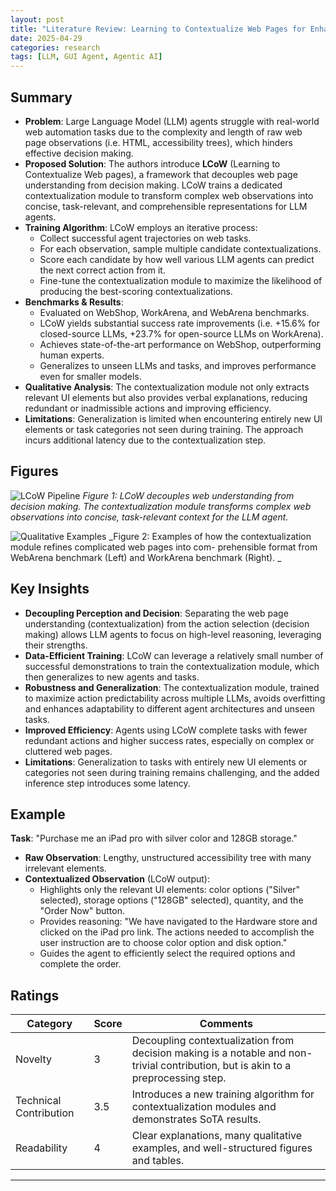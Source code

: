 ```yaml
---
layout: post
title: "Literature Review: Learning to Contextualize Web Pages for Enhanced Decision Making by LLM Agents"
date: 2025-04-29
categories: research
tags: [LLM, GUI Agent, Agentic AI]
---
```


## Summary

- **Problem**: Large Language Model (LLM) agents struggle with real-world web automation tasks due to the complexity and length of raw web page observations (i.e. HTML, accessibility trees), which hinders effective decision making.
- **Proposed Solution**: The authors introduce **LCoW** (Learning to Contextualize Web pages), a framework that decouples web page understanding from decision making. LCoW trains a dedicated contextualization module to transform complex web observations into concise, task-relevant, and comprehensible representations for LLM agents.
- **Training Algorithm**: LCoW employs an iterative process:
  - Collect successful agent trajectories on web tasks.
  - For each observation, sample multiple candidate contextualizations.
  - Score each candidate by how well various LLM agents can predict the next correct action from it.
  - Fine-tune the contextualization module to maximize the likelihood of producing the best-scoring contextualizations.
- **Benchmarks & Results**:
  - Evaluated on WebShop, WorkArena, and WebArena benchmarks.
  - LCoW yields substantial success rate improvements (i.e. +15.6% for closed-source LLMs, +23.7% for open-source LLMs on WorkArena).
  - Achieves state-of-the-art performance on WebShop, outperforming human experts.
  - Generalizes to unseen LLMs and tasks, and improves performance even for smaller models.
- **Qualitative Analysis**: The contextualization module not only extracts relevant UI elements but also provides verbal explanations, reducing redundant or inadmissible actions and improving efficiency.
- **Limitations**: Generalization is limited when encountering entirely new UI elements or task categories not seen during training. The approach incurs additional latency due to the contextualization step.

## Figures

![LCoW Pipeline](../../../assets/img/literature/5_0.png)
_Figure 1: LCoW decouples web understanding from decision making. The contextualization module transforms complex web observations into concise, task-relevant context for the LLM agent._

![Qualitative Examples](../../../assets/img/literature/5_1.png)
_Figure 2: Examples of how the contextualization module refines complicated web pages into com-
prehensible format from WebArena benchmark (Left) and WorkArena benchmark (Right). _

## Key Insights

- **Decoupling Perception and Decision**: Separating the web page understanding (contextualization) from the action selection (decision making) allows LLM agents to focus on high-level reasoning, leveraging their strengths.
- **Data-Efficient Training**: LCoW can leverage a relatively small number of successful demonstrations to train the contextualization module, which then generalizes to new agents and tasks.
- **Robustness and Generalization**: The contextualization module, trained to maximize action predictability across multiple LLMs, avoids overfitting and enhances adaptability to different agent architectures and unseen tasks.
- **Improved Efficiency**: Agents using LCoW complete tasks with fewer redundant actions and higher success rates, especially on complex or cluttered web pages.
- **Limitations**: Generalization to tasks with entirely new UI elements or categories not seen during training remains challenging, and the added inference step introduces some latency.

## Example

**Task**: "Purchase me an iPad pro with silver color and 128GB storage."

- **Raw Observation**: Lengthy, unstructured accessibility tree with many irrelevant elements.
- **Contextualized Observation** (LCoW output):
  - Highlights only the relevant UI elements: color options ("Silver" selected), storage options ("128GB" selected), quantity, and the "Order Now" button.
  - Provides reasoning: "We have navigated to the Hardware store and clicked on the iPad pro link. The actions needed to accomplish the user instruction are to choose color option and disk option."
  - Guides the agent to efficiently select the required options and complete the order.

## Ratings

| Category               | Score | Comments                                                                                                                          |
| ---------------------- | ----- | --------------------------------------------------------------------------------------------------------------------------------- |
| Novelty                | 3     | Decoupling contextualization from decision making is a notable and non-trivial contribution, but is akin to a preprocessing step. |
| Technical Contribution | 3.5   | Introduces a new training algorithm for contextualization modules and demonstrates SoTA results.                                  |
| Readability            | 4     | Clear explanations, many qualitative examples, and well-structured figures and tables.                                            |

---
